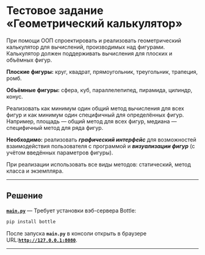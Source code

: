 # Тестовое задание &laquo;Геометрический калькулятор&raquo; #

При помощи ООП спроектировать и реализовать геометрический калькулятор для
вычислений, производимых над фигурами. Калькулятор должен поддерживать
вычисления для плоских и объёмных фигур.

**Плоские фигуры:** круг, квадрат, прямоугольник, треугольник, трапеция, ромб.

**Объёмные фигуры:** сфера, куб, параллелепипед, пирамида, цилиндр, конус.

Реализовать как минимум один общий метод вычисления для всех фигур и как минимум
один специфичный для определённых фигур. Например, площадь&nbsp;&mdash; общий
метод для всех фигур, медиана&nbsp;&mdash; специфичный метод для ряда фигур.

**Необходимо:** реализовать ***графический интерфейс*** для возможностей
взаимодействия пользователя с программой и ***визуализации фигур*** (с учётом
введённых параметров фигуры).

При реализации использовать все виды методов: статический, метод класса и
экземпляра.

----

## Решение ##

[**`main.py`**](main.py)&nbsp;&mdash; Требует установки вэб-сервера Bottle:

~~~bash
pip install bottle
~~~

После запуска **`main.py`** в консоли открыть в браузере URL:[**` http://127.0.0.1:8080 `**](http://127.0.0.1:8080).

----
